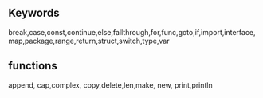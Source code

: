 ## Keywords

break,case,const,continue,else,fallthrough,for,func,goto,if,import,interface,map,package,range,return,struct,switch,type,var

## functions
append, cap,complex, copy,delete,len,make, new, print,println
